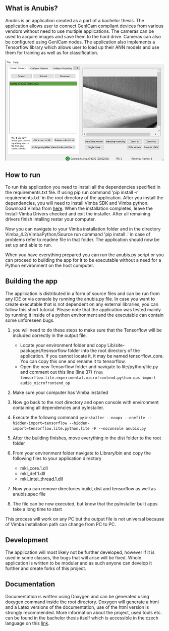 ## What is Anubis?
Anubis is an application created as a part of a bachelor thesis. The application allows user to connect GenICam compliant devices from various vendors without need to use multiple applications. The cameras can be used to acquire images and save them to the hard drive. Cameras can also be configured using GenICam nodes. The application also implements a Tensorflow library which allows user to load up their ANN models and use them for training as well as for classification.

![alt text](./Help/whole_app.png "Application preview")

## How to run
To run this application you need to install all the dependencies specified in the requirements.txt file. If using pip run command 'pip install -r requirements.txt' in the root directory of the application. After you install the dependencies, you will need to install Vimba SDK and Vimba python. Download Vimba from [here](https://www.alliedvision.com/en/products/software.html). When the installation completes, leave the Install Vimba Drivers checked and exit the installer. After all remaining drivers finish intalling restar your computer.

Now you can navigate to your Vimba installation folder and in the directory Vimba_4.2/VimbaPython/Source run command 'pip install .' in case of problems refer to readme file in that folder. The application should now be set up and able to run.

When you have everything prepared you can run the anubis.py script or you can proceed to building the app for it to be executable without a need for a Python environment on the host computer.

## Building the app
The application is distributed in a form of source files and can be run from any IDE or via console by running the anubis.py file. In case you want to create executable that is not dependent on any external libraries, you can follow this short tutorial. Please note that the application was tested mainly by running it inside of a python environment and the executable can contain some unforeseen bugs.

1. you will need to do these steps to make sure that the Tensorflow will be included correctly in the output file. 
	* Locate your environment folder and copy Lib/site-packages/tesnsorflow folder into the root directory of the application. If you cannot locate it, it may be named tensorflow_core. You can copy this one and rename it to tensorflow.
	* Open the new Tensorflow folder and navigate to lite/python/lite.py and comment out this line (line 37)
`from tensorflow.lite.experimental.microfrontend.python.ops import audio_microfrontend_op`

2. Make sure your computer has Vimba installed
3. Now go back to the root directory and open console with environment containing all dependencies and pyInstaller. 
4. Execute the followng command
`pyinstaller --noupx --onefile --hidden-import=tensorflow --hidden-import=tensorflow.lite.python.lite -F -–noconsole anubis.py`

5. After the building finishes, move everything in the dist  folder to the root folder
6. From your environment folder navigate to Library/bin and copy the following files to your application directory
	* mkl_core.1.dll
	* mkl_def.1.dll
	* mkl_intel_thread.1.dll
7. Now you can remove directories build, dist and tensorflow as well as anubis.spec file
8. The file can be now executed, but know that the pyInstaller built apps take a long time to start

This process will work on any PC but the output file is not universal because of Vimba installation path can change from PC to PC.


## Development
The application will most likely not be further developed, however if it is used in some classes, the bugs that will arise will be fixed. Whole application is written to be modular and as such anyone can develop it further and create forks of this project.

## Documentation
Documentation is written using Doxygen and can be generated using doxygen command inside the root directory. Doxygen will generate a html and a Latex versions of the documentation, use of the html version is strongly recommended. More information about the project, used tools etc. can be found in the bachelor thesis itself which is accessible in the czech language on this [link](https://www.vutbr.cz/studenti/zav-prace/detail/134690).
